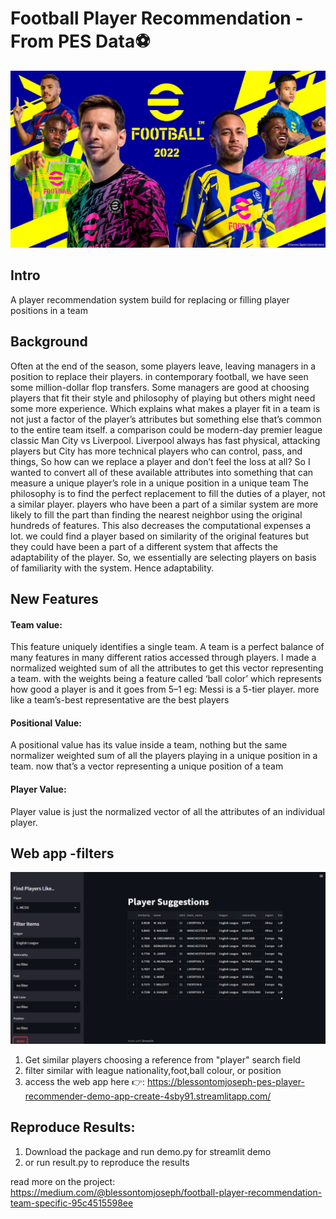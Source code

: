 # Football Player Recommendation - From PES Data⚽️

![poster](images/1_sPWX48ryH5zaaf6YjiMSLw.jpeg)

## Intro
A player recommendation system build for replacing or filling player positions in a team

## Background
Often at the end of the season, some players leave, leaving managers in a position to replace their players. in contemporary football, we have seen some million-dollar flop transfers. Some managers are good at choosing players that fit their style and philosophy of playing but others might need some more experience. Which explains what makes a player fit in a team is not just a factor of the player’s attributes but something else that’s common to the entire team itself. a comparison could be modern-day premier league classic Man City vs Liverpool. Liverpool always has fast physical, attacking players but City has more technical players who can control, pass, and things, So how can we replace a player and don’t feel the loss at all? So I wanted to convert all of these available attributes into something that can measure a unique player’s role in a unique position in a unique team
The philosophy is to find the perfect replacement to fill the duties of a player, not a similar player. players who have been a part of a similar system are more likely to fill the part than finding the nearest neighbor using the original hundreds of features. This also decreases the computational expenses a lot. we could find a player based on similarity of the original features but they could have been a part of a different system that affects the adaptability of the player. So, we essentially are selecting players on basis of familiarity with the system. Hence adaptability.

## New Features
#### Team value: 
This feature uniquely identifies a single team. A team is a perfect balance of many features in many different ratios accessed through players. I made a normalized weighted sum of all the attributes to get this vector representing a team. with the weights being a feature called ‘ball color’ which represents how good a player is and it goes from 5–1 eg: Messi is a 5-tier player. more like a team’s-best representative are the best players
#### Positional Value:
A positional value has its value inside a team, nothing but the same normalizer weighted sum of all the players playing in a unique position in a team. now that’s a vector representing a unique position of a team
#### Player Value:
Player value is just the normalized vector of all the attributes of an individual player.

## Web app -filters
![poster](images/1_vpT1QNOvUjQPb52BJF0ELw.png)
1. Get similar players choosing a  reference from "player" search field
2. filter similar with league nationality,foot,ball colour, or position 
3. access the web app here 👉: https://blessontomjoseph-pes-player-recommender-demo-app-create-4sby91.streamlitapp.com/




## Reproduce Results:
1. Download the package and run demo.py for streamlit demo
2. or run result.py to reproduce the results

read more on the project: https://medium.com/@blessontomjoseph/football-player-recommendation-team-specific-95c4515598ee
